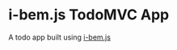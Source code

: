 i-bem.js TodoMVC App
====================

A todo app built using [i-bem.js][1]

[1]: http://github.com/bem/bem-bl.git

